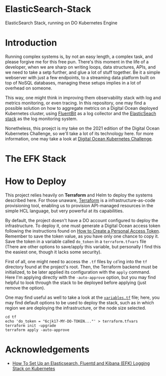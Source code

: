 # ElasticSearch-Stack
ElasticSearch Stack, running on DO Kubernetes Engine

# Introduction

Running complex systems is, by not an easy length, a complex task, and please forgive me for this free pun.
There's this moment in the life of a developer, when we are sharp on writing loops, data structures, APIs, and we need to take a setp further, and glue a lot of stuff together.
Be it a simple webserver with just a few endpoints, to a streaming data platform built on top of NoSQL databases, managing these setups implies in a lot of overhead on someone.

This way, one might think in improving them observability stack with log and metrics monitoring, or even tracing.
In this repository, one may find a possible solution on how to aggregate metrics on a Digital Ocean deployed Kubernetes cluster, using [FluentBit](https://fluentbit.io/) as a log collector and the [ElasticSeach stack](https://www.elastic.co/pt/elastic-stack/) as the log monitoring system.

Nonetheless, this proejct is my take on the 2021 edition of the Digital Ocean Kubernetes Challenge, so we'll take a lot of its technology here. for more information, one may take a look at [Digital Ocean Kubernetes Challenge](https://www.digitalocean.com/community/pages/kubernetes-challenge).

# The EFK Stack


# How to Deploy

This project relies heavily on **Terraform** and Helm to deploy the systems described here. For those unaware, [Terraform](https://www.terraform.io/) is a infrastructure-as-code provisioning tool, enabling us to provision API-managed resources in the simple HCL language, but very powerful at its capabilities. 


By default, the project doesn't have a DO account configured to deploy the infrastructure. To deploy it, one must generate a Digital Ocean access token following the instructions found on [How to Create a Personal Access Token](https://docs.digitalocean.com/reference/api/create-personal-access-token/). Remember to save the token value, as you have only one chance to copy it. Save the token in a variable called `do_token` in a `terraform.tfvars` file (There are other options to save/apply this variable, but personally I find this the easiest one, though it lacks some security).

First of all, one might need to access the `.tf` files by `cd`'ing into the `tf` directory found at the project's root. Then, the Terraform backend must be initialized, to be later applied its configuration with the `apply` command. Here I'm applying directly with the `-auto-approve` option, but you may find helpful to look through the stack to be deployed before applying (just remove the option).

One may find useful as well to take a look at the [`variables.tf`](./tf/variables.tf) file; here, you may find default options to be used to deploy the stack, such as in which region we are deploying the infrastructure, or the node size selected. 

```shell
cd tf
echo 'do_token = "6cjk17-MY-DO-TOKEN..."' > terraform.tfvars
terraform init -upgrade
terraform apply -auto-approve
```

# Acknowledgements

- [How To Set Up an Elasticsearch, Fluentd and Kibana (EFK) Logging Stack on Kubernetes](https://www.digitalocean.com/community/tutorials/how-to-set-up-an-elasticsearch-fluentd-and-kibana-efk-logging-stack-on-kubernetes)

